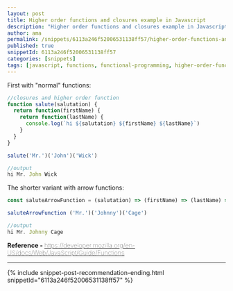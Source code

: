 ```yaml
---
layout: post
title: Higher order functions and closures example in Javascript
description: "Higher order functions and closures example in Javascript - code snippets"
author: ama
permalink: /snippets/6113a246f52006531138ff57/higher-order-functions-and-closure-example-in-javascript
published: true
snippetId: 6113a246f52006531138ff57
categories: [snippets]
tags: [javascript, functions, functional-programming, higher-order-functions, arrow-functions, codever-snippets]
---
```


First with "normal" functions:

```javascript
//closures and higher order function
function salute(salutation) {
  return function(firstName) {
    return function(lastName) {
      console.log(`hi ${salutation} ${firstName} ${lastName}`)
    }
  }
}

salute('Mr.')('John')('Wick')

//output
hi Mr. John Wick

```

The shorter variant with arrow functions:

```javascript
const saluteArrowFunction = (salutation) => (firstName) => (lastName) => console.log(`hi ${salutation} ${firstName} ${lastName}`);

saluteArrowFunction ('Mr.')('Johnny')('Cage')

//output
hi Mr. Johnny Cage
```

<span style="font-size: 0.9rem">
  <strong>Reference - </strong>
  <a href="https://developer.mozilla.org/en-US/docs/Web/JavaScript/Guide/Functions" target="_blank" style="font-weight: lighter">
     https://developer.mozilla.org/en-US/docs/Web/JavaScript/Guide/Functions
  </a>
</span>

<hr/>


 {% include snippet-post-recommendation-ending.html snippetId="6113a246f52006531138ff57" %}
